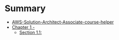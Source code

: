 # Summary

* [AWS-Solution-Architect-Associate-course-helper](README.md)
* [Chapter 1 -  ](chapter1/README.md)
   * [Section 1.1: ](chapter1/section1-1.md)
